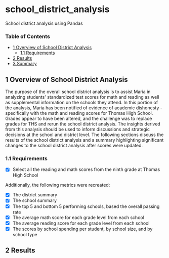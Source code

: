 # school_district_analysis
School district analysis using Pandas  

### Table of Contents
- [1 Overview of School District Analysis](#1-overview-of-school-district-analysis)
  - [1.1 Requirements](#11-requirements)
- [2 Results](#2-results)
- [3 Summary](#3-summary)


## 1 Overview of School District Analysis 

The purpose of the overall school district analysis is to assist Maria in analyzing students' standardized test scores for math and reading as well as supplemental information on the schools they attend. In this portion of the analysis, Maria has been notified of evidence of academic dishonesty - specifically with the math and reading scores for Thomas High School. Grades appear to have been altered, and the challenge was to replace grades for THS and rerun the school district analysis. The insights derived from this analysis should be used to inform discussions and strategic decisions at the school and district level. The following sections discuss the results of the school district analysis and a summary highlighting significant changes to the school district analysis after scores were updated. 

### 1.1 Requirements 

- [x] Select all the reading and math scores from the ninth grade at Thomas High School

Additionally, the following metrics were recreated: 
- [x] The district summary
- [x] The school summary
- [x] The top 5 and bottom 5 performing schools, based the overall passing rate
- [x] The average math score for each grade level from each school
- [x] The average reading score for each grade level from each school
- [x] The scores by school spending per student, by school size, and by school type

## 2 Results

